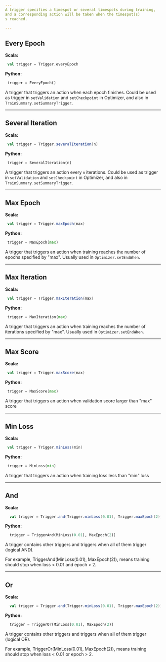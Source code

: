 ```yaml
---
A trigger specifies a timespot or several timespots during training,
and a corresponding action will be taken when the timespot(s)
s reached.

---
```

## Every Epoch
**Scala:**
```scala
 val trigger = Trigger.everyEpoch
```
**Python:**
```python
 trigger = EveryEpoch()
```
   A trigger that triggers an action when each epoch finishes.
   Could be used as trigger in `setValidation` and `setCheckpoint`
   in Optimizer, and also in `TrainSummary.setSummaryTrigger`.

---
## Several Iteration

**Scala:**
```scala
 val trigger = Trigger.severalIteration(n)
```
**Python:**

```python
 trigger = SeveralIteration(n)
```

 A trigger that triggers an action every `n` iterations.
 Could be used as trigger in `setValidation` and `setCheckpoint` 
 in Optimizer, and also in `TrainSummary.setSummaryTrigger`.

---    
## Max Epoch
**Scala:**
```scala
 val trigger = Trigger.maxEpoch(max)
```
**Python:**
```python
 trigger = MaxEpoch(max)
``` 

  A trigger that triggers an action when training reaches
  the number of epochs specified by "max".
  Usually used in `Optimizer.setEndWhen`.

---
## Max Iteration

**Scala:**
```scala
 val trigger = Trigger.maxIteration(max)
```
**Python:**
```python
 trigger = MaxIteration(max)
``` 

  A trigger that triggers an action when training reaches
  the number of iterations specified by "max".
  Usually used in `Optimizer.setEndWhen`.

---    
## Max Score
**Scala:**
```scala
 val trigger = Trigger.maxScore(max)
```
**Python:**
```python
 trigger = MaxScore(max)
``` 

  
 A trigger that triggers an action when validation score
 larger than "max" score

---
## Min Loss
**Scala:**
```scala
 val trigger = Trigger.minLoss(min)
```
**Python:**
```python
 trigger = MinLoss(min)
``` 

  
 A trigger that triggers an action when training loss
 less than "min" loss

---
## And
**Scala:**
```scala
  val trigger = Trigger.and(Trigger.minLoss(0.01), Trigger.maxEpoch(2))
```
**Python:**
```python
  trigger = TriggerAnd(MinLoss(0.01), MaxEpoch(2))
``` 
A trigger contains other triggers and triggers when all of them trigger (logical AND). 

For example, TriggerAnd(MinLoss(0.01), MaxEpoch(2)), means training should stop when loss < 0.01 and epoch > 2.

---
## Or
**Scala:**
```scala
  val trigger = Trigger.and(Trigger.minLoss(0.01), Trigger.maxEpoch(2))
```
**Python:**
```python
  trigger = TriggerOr(MinLoss(0.01), MaxEpoch(2))
``` 
A trigger contains other triggers and triggers when all of them trigger (logical OR). 

For example, TriggerOr(MinLoss(0.01), MaxEpoch(2)), means training should stop when loss < 0.01 or epoch > 2.
